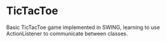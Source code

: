 # TicTacToe

Basic TicTacToe game implemented in SWING, learning to use ActionListener to communicate between classes.

